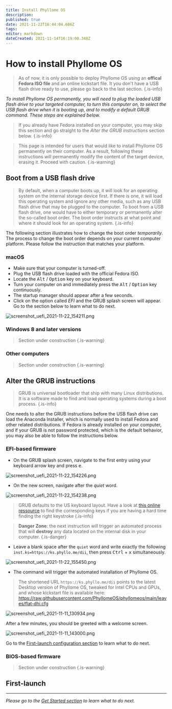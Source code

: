 ```yaml
---
title: Install Phyllome OS
description: 
published: true
date: 2021-11-22T16:44:04.686Z
tags: 
editor: markdown
dateCreated: 2021-11-14T16:19:00.348Z
---
```


# How to install Phyllome OS

> As of now, it is only possible to deploy Phyllome OS using an **offical Fedora ISO file** and an online kickstart file. It you don't have a USB flash drive ready to use, please go back to the last section.
{.is-info}

*To install Phyllome OS permanently, you will need to plug the loaded USB flash drive to your targeted computer, to turn this computer on, to select the USB flash drive when it is booting up, and to modify a default GRUB command. These steps are explained below.* 

> If you already have Fedora installed on your computer, you may skip this section and go straight to the *Alter the GRUB instructions* section below.
{.is-info}

> This page is intended for users that would like to install Phyllome OS permanently on their computer. As a result, following these instructions will permanently modify the content of the target device, erasing it. Proceed with caution. 
{.is-warning}

## Boot from a USB flash drive

> By default, when a computer boots up, it will look for an operating system on the internal storage device first. If there is one, it will load this operating system and ignore any other media, such as any USB flash drive that may be plugged to the computer. To boot from a USB flash drive, one would have to either temporary or permanently alter the so-called boot order. The boot order instructs at what point and where it should look for an operating system. 
{.is-info}

The following section illustrates how to change the boot order *temporarily*. The process to change the boot order depends on your current computer platform. Please follow the instruction that matches your platform.

### macOS

* Make sure that your computer is turned-off. 
* Plug the USB flash drive loaded with the official Fedora ISO.
* Locate the <kbd>Alt</kbd> / <kbd>Option</kbd> key on your keyboard.
* Turn your computer on and immediately press the <kbd>Alt</kbd> / <kbd>Option</kbd> key continuously.
* The startup manager should appear after a few seconds.
* Click on the option called *EFI* and the GRUB splash screen will appear. Go to the section below to learn what to do next.

![screenshot_uefi_2021-11-22_154211.png](/grub-kickstart/screenshot_uefi_2021-11-22_154211.png)

### Windows 8 and later versions

> Section under construction
{.is-warning}

### Other computers

> Section under construction
{.is-warning}

## Alter the GRUB instructions

> GRUB is universal bootloader that ship with many Linux distributions. It is a software made to find and load operating systems during a boot process.
{.is-info}

One needs to alter the GRUB instructions before the USB flash drive can load the Anaconda Installer, which is normally used to install Fedora and other related distributions. If Fedora is already installed on your computer, and if your GRUB is not password protected, which is the default behavior, you may also be able to follow the instructions below.

### EFI-based firmware

* On the GRUB splash screen, navigate to the first entry using your keyboard arrow key and press <kbd>e</kbd>.

![screenshot_uefi_2021-11-22_154226.png](/grub-kickstart/screenshot_uefi_2021-11-22_154226.png)

* On the new screen, navigate after the *quiet* word.

![screenshot_uefi_2021-11-22_154238.png](/grub-kickstart/screenshot_uefi_2021-11-22_154238.png)

> GRUB defaults to the US keyboard layout. Have a look at [this online ressource](https://en.wikipedia.org/wiki/QWERTY#/media/File:KB_United_States.svg) to find the corresponding keys if you are having a hard time finding the right keystroke
{.is-info}

> **Danger Zone**: the next instruction will trigger an automated process that will **destroy** any data located on the internal disk in your computer. 
{.is-danger}

* Leave a blank space after the `quiet` word and write exactly the following `inst.ks=https://ks.phyllo.me/dii`, then press <kbd>Ctrl</kbd> + <kbd>x</kbd> simultaneously.

![screenshot_uefi_2021-11-22_155450.png](/grub-kickstart/screenshot_uefi_2021-11-22_155450.png)

* The command will trigger the automated installation of Phyllome OS. 

> The shortened URL `https://ks.phyllo.me/dii` points to the latest Desktop version of Phyllome OS, tweaked for Intel CPUs and GPUs, and whose kickstart file is available here: https://raw.githubusercontent.com/PhyllomeOS/phyllomeos/main/leaves/flat-dhi.cfg

![screenshot_uefi_2021-11-11_130934.png](/grub-kickstart/screenshot_uefi_2021-11-11_130934.png)

After a few minutes, you should be greeted with a welcome screen.

![screenshot_uefi_2021-11-11_143000.png](/grub-kickstart/screenshot_uefi_2021-11-11_143000.png)

Go to the [First-launch configuration section](/deploy/install#first-launch-configuration) to learn what to do next.

### BIOS-based firmware

> Section under construction
{.is-warning}

## First-launch


---

*Please go to the [Get Started section](https://wiki.phyllo.me/getstarted/disk) to learn what to do next.*










